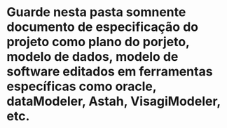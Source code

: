 # Guarde nesta pasta somnente documento de especificação do projeto como plano do porjeto, modelo de dados, modelo de software editados em ferramentas específicas como oracle, dataModeler, Astah, VisagiModeler, etc.